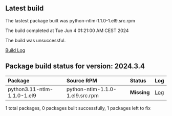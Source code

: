 ## Latest build
The lastest package built was python-ntlm-1.1.0-1.el9.src.rpm

The build completed at Tue Jun  4 01:21:00 AM CEST 2024

The build was unsuccessful.

[Build Log](logs/python-ntlm-1.1.0-1.el9.src.rpm.log)
## Package build status for version: 2024.3.4
Package | Source RPM | Status | Log
:--- | :--- | :--- | :---
python3.11-ntlm-1.1.0-1.el9 | python-ntlm-1.1.0-1.el9.src.rpm | **Missing** | [Log](logs/python-ntlm-1.1.0-1.el9.src.rpm.log)

1 total packages, 0 packages built successfully, 1 packages left to fix
